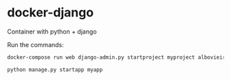 # docker-django
Container with python + django

Run the commands:

```sh
docker-compose run web django-admin.py startproject myproject albovieira/django
```

```sh
python manage.py startapp myapp
```
